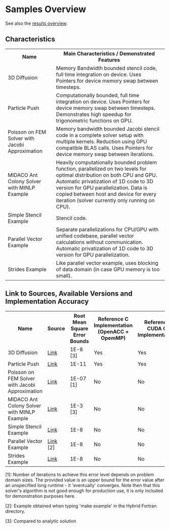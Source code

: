 Samples Overview
================

See also the [results overview](../results/Overview.md).

## Characteristics
<table>
    <tr>
        <th>Name</th>
        <th>Main Characteristics / Demonstrated Features</th>
    </tr>
    <tr>
        <td>3D Diffusion</td>
        <td>Memory Bandwidth bounded stencil code, full time integration on device. Uses Pointers for device memory swap between timesteps.</td>
    </tr>
    <tr>
        <td>Particle Push</td>
        <td>Computationally bounded, full time integration on device. Uses Pointers for device memory swap between timesteps. Demonstrates high speedup for trigonometric functions on GPU.</td>
    </tr>
    <tr>
        <td>Poisson on FEM Solver with Jacobi Approximation</td>
        <td>Memory bandwidth bounded Jacobi stencil code in a complete solver setup with multiple kernels. Reduction using GPU compatible BLAS calls. Uses Pointers for device memory swap between iterations.</td>
    </tr>
    <tr>
        <td>MIDACO Ant Colony Solver with MINLP Example</td>
        <td>Heavily computationally bounded problem function, parallelized on two levels for optimal distribution on both CPU and GPU. Automatic privatization of 1D code to 3D version for GPU parallelization. Data is copied between host and device for every iteration (solver currently only running on CPU).</td>
    </tr>
    <tr>
        <td>Simple Stencil Example</td>
        <td>Stencil code.</td>
    </tr>
    <tr>
        <td>Parallel Vector Example</td>
        <td>Separate parallelizations for CPU/GPU with unified codebase, parallel vector calculations without communication. Automatic privatization of 1D code to 3D version for GPU parallelization.</td>
    </tr>
    <tr>
        <td>Strides Example</td>
        <td>Like parallel vector example, uses blocking of data domain (in case GPU memory is too small).</td>
    </tr>
</table>

## Link to Sources, Available Versions and Implementation Accuracy
<table>
    <tr>
        <th>Name</th>
        <th>Source</th>
        <th>Root Mean Square Error Bounds</th>
        <th>Reference C Implementation (OpenACC + OpemMP)</th>
        <th>Reference CUDA C Implementation</th>
        <th>Reference Fortran Implementation (OpenACC)</th>
    </tr>
    <tr>
        <td>3D Diffusion</td>
        <td><a href="https://github.com/muellermichel/Hybrid-Fortran/tree/master/examples/diffusion3d">Link</a></td>
        <td>1E-8 [3]</td>
        <td>Yes</td>
        <td>Yes</td>
        <td>Yes</td>
    </tr>
    <tr>
        <td>Particle Push</td>
        <td><a href="https://github.com/muellermichel/Hybrid-Fortran/tree/master/examples/particle">Link</a></td>
        <td>1E-11</td>
        <td>Yes</td>
        <td>Yes</td>
        <td>Yes</td>
    </tr>
    <tr>
        <td>Poisson on FEM Solver with Jacobi Approximation</td>
        <td><a href="https://github.com/muellermichel/Hybrid-Fortran/tree/master/examples/poisson2d_fem_iterative">Link</a></td>
        <td>1E-07 [1]</td>
        <td>No</td>
        <td>No</td>
        <td>No</td>
    </tr>
    <tr>
        <td>MIDACO Ant Colony Solver with MINLP Example</td>
        <td><a href="https://github.com/muellermichel/Hybrid-Fortran/tree/master/examples/midaco_solver">Link</a></td>
        <td>1E-3 [3]</td>
        <td>No</td>
        <td>No</td>
        <td>No</td>
    </tr>
    <tr>
        <td>Simple Stencil Example</td>
        <td><a href="https://github.com/muellermichel/Hybrid-Fortran/tree/master/examples/simple_stencil">Link</a></td>
        <td>1E-8</td>
        <td>No</td>
        <td>No</td>
        <td>No</td>
    </tr>
    <tr>
        <td>Parallel Vector Example</td>
        <td><a href="https://github.com/muellermichel/Hybrid-Fortran/blob/master/hf_processor/example_example.h90">Link</a> [2]</td>
        <td>1E-8</td>
        <td>No</td>
        <td>No</td>
        <td>No</td>
    </tr>
    <tr>
        <td>Strides Example</td>
        <td><a href="https://github.com/muellermichel/Hybrid-Fortran/tree/master/examples/strides">Link</a></td>
        <td>1E-8</td>
        <td>No</td>
        <td>No</td>
        <td>No</td>
    </tr>
</table>

[1]: Number of iterations to achieve this error level depends on problem domain sizes. The provided value is an upper bound for the error value after an unspecified long runtime - it 'eventually' converges. Note then that this solver's algorithm is not good enough for production use, it is only included for demonstration purposes here.

[2]: Example obtained when typing 'make example' in the Hybrid Fortran directory.

[3]: Compared to analytic solution
